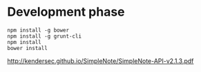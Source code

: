 

# Development phase

```
npm install -g bower
npm install -g grunt-cli
npm install
bower install
```

http://kendersec.github.io/SimpleNote/SimpleNote-API-v2.1.3.pdf